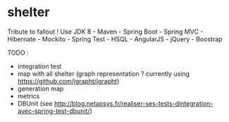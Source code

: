 # shelter
Tribute to fallout !
Use JDK 8 - Maven - Spring Boot - Spring MVC - Hibernate - Mockito - Spring Test - HSQL - AngularJS - jQuery - Boostrap


TODO : 
 - integration test 
 - map with all shelter (graph representation ? currently using https://github.com/jgrapht/jgrapht)
 - generation map
 - metrics
 - DBUnit (see http://blog.netapsys.fr/realiser-ses-tests-dintegration-avec-spring-test-dbunit/)
 